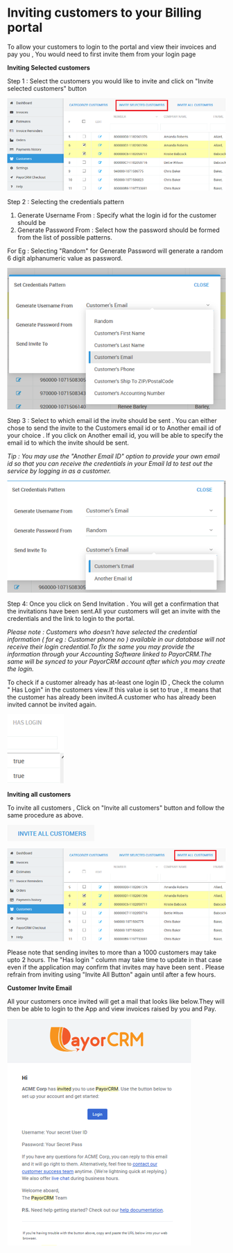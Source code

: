 # Inviting customers to your Billing portal

To allow your customers to login to the portal and view their invoices and pay you , You would need to first invite them from your login page

**Inviting Selected customers**

Step 1 : Select the customers you would like to invite and click on "Invite selected customers" button

![](.gitbook/assets/image%20%287%29.png)

Step 2 : Selecting the credentials pattern

1. Generate Username From : Specify what the login id for the customer should be 
2. Generate Password From : Select how the password should be formed from the list of possible patterns.

For Eg : Selecting "Random" for Generate Password will generate a random 6 digit alphanumeric value as password. 

![](.gitbook/assets/image%20%286%29.png)



Step 3 : Select to which email id the invite should be sent . You can either chose to send the invite to the Customers email id  or to Another email id of your choice . If you click on Another email id, you will be able to specify the email id to which the invite should be sent.

_Tip : You may use the "Another Email ID" option to provide your own email id so that you can receive the credentials in your Email Id to test out the service by logging in as a customer._

![](.gitbook/assets/image%20%282%29.png)

Step 4: Once you click on Send Invitation . You will get a confirmation that the invitations have been sent.All your customers will get an invite with the credentials and the link to login to the portal.

_Please note : Customers who doesn't have selected the credential information \( for eg : Customer phone no \) available in our database will not receive their login credential.To fix the same you may provide the information through your Accounting Software linked to PayorCRM.The same will be synced to your PayorCRM account after which you may create the login._



To check if a customer already has at-least one login ID , Check the column " Has Login" in the customers view.If this value is set to true , it means that the customer has already been invited.A customer who has already been invited cannot be invited again.

![](.gitbook/assets/image%20%288%29.png)


**Inviting all customers**

To invite all customers , Click on "Invite all customers" button and follow the same procedure as above. 



![Click on this button to invite all customers](.gitbook/assets/image%20%289%29.png)

![](.gitbook/assets/image.png)

Please note that sending invites to more than a 1000 customers may take upto 2 hours. The "Has login " column may take time to update in that case even if the application may confirm that invites may have been sent . Please refrain from inviting using "Invite All Button" again until after a few hours.

**Customer Invite Email**

All your customers once invited will get a mail that looks like below.They will then be able to login to the App and view invoices raised by you and Pay.

![](.gitbook/assets/image%20%283%29.png)


